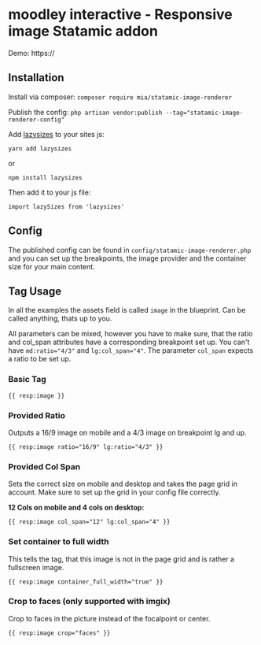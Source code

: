 # moodley interactive - Responsive image Statamic addon

Demo: https://
## Installation

Install via composer:
`composer require mia/statamic-image-renderer`

Publish the config:
`php artisan vendor:publish --tag="statamic-image-renderer-config"`

Add [lazysizes](https://github.com/aFarkas/lazysizes) to your sites js:

```
yarn add lazysizes
```
or
```
npm install lazysizes
```

Then add it to your js file:

```
import lazySizes from 'lazysizes'
```

## Config

The published config can be found in `config/statamic-image-renderer.php` and you can set up the breakpoints, the image provider and the container size for your main content.
## Tag Usage

In all the examples the assets field is called `image` in the blueprint. Can be called anything, thats up to you.

All parameters can be mixed, however you have to make sure, that the ratio and col_span attributes have a corresponding breakpoint set up. You can't have `md:ratio="4/3"` and `lg:col_span="4"`. The parameter `col_span` expects a ratio to be set up.

### Basic Tag

```
{{ resp:image }}
```

### Provided Ratio

Outputs a 16/9 image on mobile and a 4/3 image on breakpoint lg and up.
```
{{ resp:image ratio="16/9" lg:ratio="4/3" }}
```

### Provided Col Span

Sets the correct size on mobile and desktop and takes the page grid in account. Make sure to set up the grid in your config file correctly.

**12 Cols on mobile and 4 cols on desktop:**
```
{{ resp:image col_span="12" lg:col_span="4" }}
```

### Set container to full width

This tells the tag, that this image is not in the page grid and is rather a fullscreen image.

```
{{ resp:image container_full_width="true" }}
```
### Crop to faces (only supported with imgix)

Crop to faces in the picture instead of the focalpoint or center.

```
{{ resp:image crop="faces" }}
```

